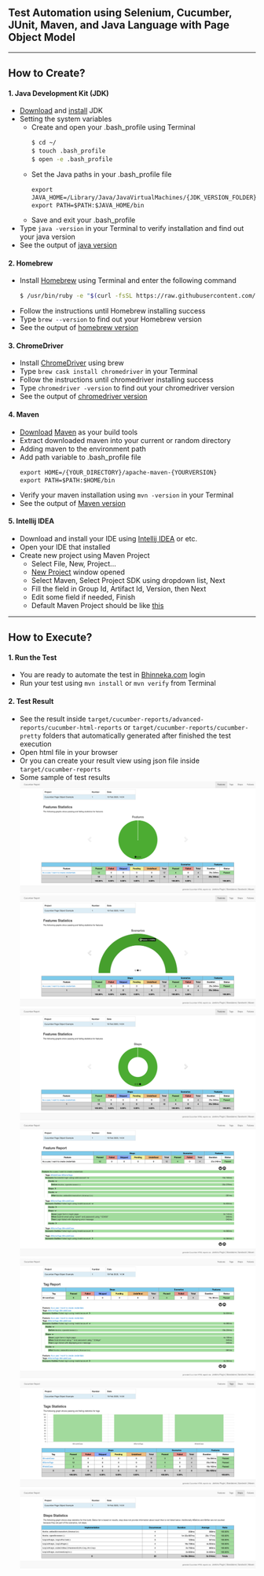 Test Automation using **Selenium**, **Cucumber**, **JUnit**, **Maven**, and **Java Language** with **Page Object Model**
---
---

## How to Create?

#### 1. Java Development Kit (JDK)
* [Download](https://www.oracle.com/technetwork/java/javase/downloads/index.html) and [install](https://docs.oracle.com/javase/10/install/installation-jdk-and-jre-macos.htm#JSJIG-GUID-F575EB4A-70D3-4AB4-A20E-DBE95171AB5F) JDK
* Setting the system variables
    * Create and open your .bash_profile using Terminal
        ```sh
        $ cd ~/
        $ touch .bash_profile
        $ open -e .bash_profile
        ```
    * Set the Java paths in your .bash_profile file
        ```
        export JAVA_HOME=/Library/Java/JavaVirtualMachines/{JDK_VERSION_FOLDER}/Contents/Home
        export PATH=$PATH:$JAVA_HOME/bin
        ```
    * Save and exit your .bash_profile
* Type `java -version` in your Terminal to verify installation and find out your java version
* See the output of [java version](https://prnt.sc/p8zd7s)

#### 2. Homebrew
* Install [Homebrew](https://brew.sh/) using Terminal and enter the following command
    ```sh
    $ /usr/bin/ruby -e "$(curl -fsSL https://raw.githubusercontent.com/Homebrew/install/master/install)"
    ```
* Follow the instructions until Homebrew installing success
* Type `brew --version` to find out your Homebrew version
* See the output of [homebrew version](https://prnt.sc/p8zgxb)

#### 3. ChromeDriver
* Install [ChromeDriver](https://sites.google.com/a/chromium.org/chromedriver/) using brew
* Type `brew cask install chromedriver` in your Terminal
* Follow the instructions until chromedriver installing success
* Type `chromedriver -version` to find out your chromedriver version
* See the output of [chromedriver version](https://prnt.sc/pv8v1r)

#### 4. Maven
* [Download](https://maven.apache.org/download.cgi) [Maven](https://maven.apache.org/) as your build tools
* Extract downloaded maven into your current or random directory
* Adding maven to the environment path
* Add path variable to .bash_profile file
    ```
    export HOME=/{YOUR_DIRECTORY}/apache-maven-{YOURVERSION}
    export PATH=$PATH:$HOME/bin
    ```
* Verify your maven installation using `mvn -version` in your Terminal
* See the output of [Maven version](https://prnt.sc/pvps0n)

#### 5. Intellij IDEA
* Download and install your IDE using [Intellij IDEA](https://www.jetbrains.com/idea/download/) or etc.
* Open your IDE that installed
* Create new project using Maven Project
    * Select File, New, Project...
    * [New Project](https://prnt.sc/pv92xe) window opened
    * Select Maven, Select Project SDK using dropdown list, Next
    * Fill the field in Group Id, Artifact Id, Version, then Next
    * Edit some field if needed, Finish
    * Default Maven Project should be like [this](https://prnt.sc/pvf5xr)
---

## How to Execute?

#### 1. Run the Test
* You are ready to automate the test in [Bhinneka.com](https://www.bhinneka.com/) login
* Run your test using `mvn install` or `mvn verify` from Terminal

#### 2. Test Result
* See the result inside `target/cucumber-reports/advanced-reports/cucumber-html-reports` or `target/cucumber-reports/cucumber-pretty` folders that automatically generated after finished the test execution
* Open html file in your browser
* Or you can create your result view using json file inside  `target/cucumber-reports`
* Some sample of test results
    ![image1](https://github.com/yazidisme/image-attachment/blob/master/download1.png)
    ![image2](https://github.com/yazidisme/image-attachment/blob/master/download2.png)
    ![image3](https://github.com/yazidisme/image-attachment/blob/master/download3.png)
    ![image4](https://github.com/yazidisme/image-attachment/blob/master/download4.png)
    ![image5](https://github.com/yazidisme/image-attachment/blob/master/download5.png)
    ![image6](https://github.com/yazidisme/image-attachment/blob/master/download6.png)
    ![image7](https://github.com/yazidisme/image-attachment/blob/master/download7.png)
